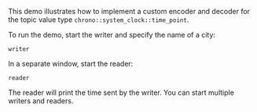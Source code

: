 This demo illustrates how to implement a custom encoder and decoder for the
topic value type `chrono::system_clock::time_point`.

To run the demo, start the writer and specify the name of a city:

```
writer
```

In a separate window, start the reader:

```
reader
```

The reader will print the time sent by the writer. You can start multiple
writers and readers.
